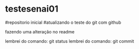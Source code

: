 # testesenai01
#repositorio inicial
#atualizando o teste do git com github

fazendo uma alteração no readme

lembrei do comando: git status
lembrei do comando: git commit
